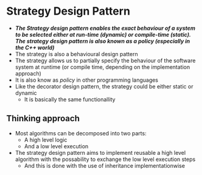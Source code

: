 # Strategy Design Pattern
+ ***The Strategy design pattern enables the exact behaviour of a system to be selected either at run-time (dynamic) or compile-time (static). The strategy design pattern is also known as a policy (especially in the C++ world)***
+ The strategy is also a behavioural design pattern
+ The strategy allows us to partially specify the behaviour of the software system at runtime (or compile time, depending on the implementation approach)
+ It is also know as _policy_ in other programming languages
+ Like the decorator design pattern, the strategy could be either static or dynamic
	- It is basically the same functionallity

## Thinking approach
+ Most algorithms can be decomposed into two parts:
	- A high level logic
	- And a low level execution
+ The strategy design pattern aims to implement reusable a high level algorithm with the possability to exchange the low level execution steps
	- And this is done with the use of inheritance implementationwise
